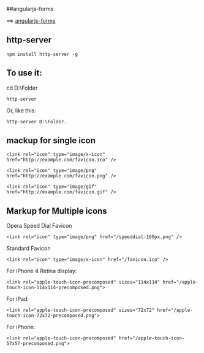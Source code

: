 ##angularjs-forms

==> [angularjs-forms](https://github.com/ngnam/angularjs-forms/archive/gh-pages.zip)

## http-server

`npm install http-server -g`

## To use it:

cd D:\Folder

`http-server`

Or, like this:

`http-server D:\Folder.`

## mackup for single icon

 `<link rel="icon" type="image/x-icon" href="http://example.com/favicon.ico" />` 

 `<link rel="icon" type="image/png" href="http://example.com/favicon.png" />` 

 `<link rel="icon" type="image/gif" href="http://example.com/favicon.gif" /> `

## Markup for Multiple icons

 Opera Speed Dial Favicon

 `<link rel="icon" type="image/png" href="/speeddial-160px.png" />`
     
 Standard Favicon 

 `<link rel="icon" type="image/x-icon" href="/favicon.ico" />` 

 For iPhone 4 Retina display: 

 `<link rel="apple-touch-icon-precomposed" sizes="114x114" href="/apple-touch-icon-114x114-precomposed.png">`

 For iPad: 

 `<link rel="apple-touch-icon-precomposed" sizes="72x72" href="/apple-touch-icon-72x72-precomposed.png">`

 For iPhone: 

 `<link rel="apple-touch-icon-precomposed" href="/apple-touch-icon-57x57-precomposed.png">`

